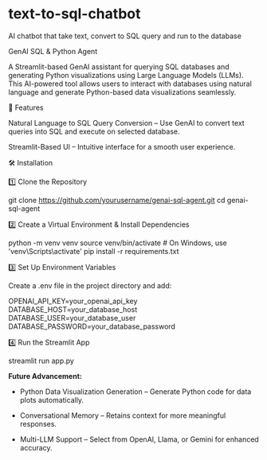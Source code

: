 # text-to-sql-chatbot
AI chatbot that take text, convert to SQL query and run to the database

GenAI SQL & Python Agent

A Streamlit-based GenAI assistant for querying SQL databases and generating Python visualizations using Large Language Models (LLMs). This AI-powered tool allows users to interact with databases using natural language and generate Python-based data visualizations seamlessly.

🚀 Features

Natural Language to SQL Query Conversion – Use GenAI to convert text queries into SQL and execute on selected database.

Streamlit-Based UI – Intuitive interface for a smooth user experience.

🛠 Installation

1️⃣ Clone the Repository

git clone https://github.com/yourusername/genai-sql-agent.git cd genai-sql-agent

2️⃣ Create a Virtual Environment & Install Dependencies

python -m venv venv source venv/bin/activate # On Windows, use 'venv\Scripts\activate' pip install -r requirements.txt

3️⃣ Set Up Environment Variables

Create a .env file in the project directory and add:

OPENAI_API_KEY=your_openai_api_key DATABASE_HOST=your_database_host DATABASE_USER=your_database_user DATABASE_PASSWORD=your_database_password

4️⃣ Run the Streamlit App

streamlit run app.py

**Future Advancement:**

* Python Data Visualization Generation – Generate Python code for data plots automatically.

* Conversational Memory – Retains context for more meaningful responses.

* Multi-LLM Support – Select from OpenAI, Llama, or Gemini for enhanced accuracy.

